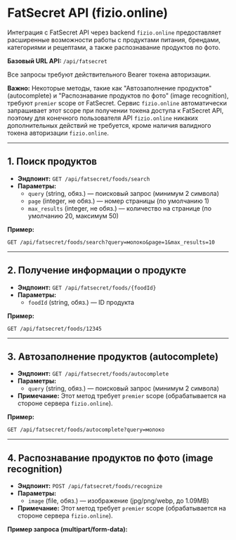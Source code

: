 # FatSecret API (fizio.online)

Интеграция с FatSecret API через backend `fizio.online` предоставляет расширенные возможности работы с продуктами питания, брендами, категориями и рецептами, а также распознавание продуктов по фото.

**Базовый URL API:** `/api/fatsecret`

Все запросы требуют действительного Bearer токена авторизации.

**Важно:** Некоторые методы, такие как "Автозаполнение продуктов" (autocomplete) и "Распознавание продуктов по фото" (image recognition), требуют `premier` scope от FatSecret. Сервис `fizio.online` автоматически запрашивает этот scope при получении токена доступа к FatSecret API, поэтому для конечного пользователя API `fizio.online` никаких дополнительных действий не требуется, кроме наличия валидного токена авторизации `fizio.online`.

---

## 1. Поиск продуктов

- **Эндпоинт:** `GET /api/fatsecret/foods/search`
- **Параметры:**
  - `query` (string, обяз.) — поисковый запрос (минимум 2 символа)
  - `page` (integer, не обяз.) — номер страницы (по умолчанию 1)
  - `max_results` (integer, не обяз.) — количество на странице (по умолчанию 20, максимум 50)

**Пример:**
```
GET /api/fatsecret/foods/search?query=молоко&page=1&max_results=10
```

---

## 2. Получение информации о продукте

- **Эндпоинт:** `GET /api/fatsecret/foods/{foodId}`
- **Параметры:**
  - `foodId` (string, обяз.) — ID продукта

**Пример:**
```
GET /api/fatsecret/foods/12345
```

---

## 3. Автозаполнение продуктов (autocomplete)

- **Эндпоинт:** `GET /api/fatsecret/foods/autocomplete`
- **Параметры:**
  - `query` (string, обяз.) — поисковый запрос (минимум 2 символа)
- **Примечание:** Этот метод требует `premier` scope (обрабатывается на стороне сервера `fizio.online`).

**Пример:**
```
GET /api/fatsecret/foods/autocomplete?query=молоко
```

---

## 4. Распознавание продуктов по фото (image recognition)

- **Эндпоинт:** `POST /api/fatsecret/foods/recognize`
- **Параметры:**
  - `image` (file, обяз.) — изображение (jpg/png/webp, до 1.09MB)
- **Примечание:** Этот метод требует `premier` scope (обрабатывается на стороне сервера `fizio.online`).

**Пример запроса (multipart/form-data):**
```
